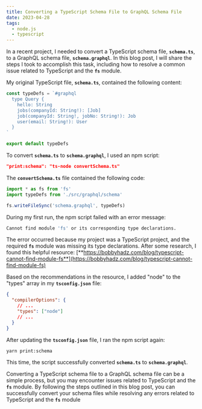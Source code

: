 ```yaml
---
title: Converting a TypeScript Schema File to GraphQL Schema File
date: 2023-04-28
tags:
  - node.js
  - typescript
---
```


In a recent project, I needed to convert a TypeScript schema file, **`schema.ts`**, to a GraphQL schema file, **`schema.graphql`**. In this blog post, I will share the steps I took to accomplish this task, including how to resolve a common issue related to TypeScript and the **`fs`** module.


My original TypeScript file, **`schema.ts`**, contained the following content:


```typescript
const typeDefs = `#graphql
  type Query {
    hello: String
    jobs(companyId: String!): [Job]
    job(companyId: String!, jobNo: String!): Job
    user(email: String!): User
  }
`

export default typeDefs
```


To convert **`schema.ts`** to **`schema.graphql`**, I used an npm script:


```json
"print:schema": "ts-node convertSchema.ts"
```


The **`convertSchema.ts`** file contained the following code:


```typescript
import * as fs from 'fs'
import typeDefs from './src/graphql/schema'

fs.writeFileSync('schema.graphql', typeDefs)
```


During my first run, the npm script failed with an error message:


```bash
Cannot find module 'fs' or its corresponding type declarations.
```


The error occurred because my project was a TypeScript project, and the required **`fs`** module was missing its type declarations. After some research, I found this helpful resource: [**https://bobbyhadz.com/blog/typescript-cannot-find-module-fs**](https://bobbyhadz.com/blog/typescript-cannot-find-module-fs)


Based on the recommendations in the resource, I added "node" to the "types" array in my **`tsconfig.json`** file:


```json
{
  "compilerOptions": {
    // ...
    "types": ["node"]
    // ...
  }
}
```


After updating the **`tsconfig.json`** file, I ran the npm script again:


```bash
yarn print:schema
```


This time, the script successfully converted **`schema.ts`** to **`schema.graphql`**.


Converting a TypeScript schema file to a GraphQL schema file can be a simple process, but you may encounter issues related to TypeScript and the **`fs`** module. By following the steps outlined in this blog post, you can successfully convert your schema files while resolving any errors related to TypeScript and the **`fs`** module


